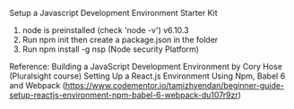 Setup a Javascript Development Environment Starter Kit

1. node is preinstalled (check 'node -v') v6.10.3
2. Run npm init then create a package.json in the folder
3. Run npm install -g nsp (Node security Platform)

Reference:
Building a JavaScript Development Environment by Cory Hose (Pluralsight course)
Setting Up a React.js Environment Using Npm, Babel 6 and Webpack (https://www.codementor.io/tamizhvendan/beginner-guide-setup-reactjs-environment-npm-babel-6-webpack-du107r9zr)
